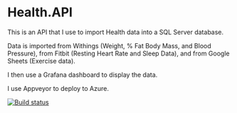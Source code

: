 # Health.API

This is an API that I use to import Health data into a SQL Server database.

Data is imported from Withings (Weight, % Fat Body Mass, and Blood Pressure), from Fitbit (Resting Heart Rate and Sleep Data), and from Google Sheets (Exercise data).

I then use a Grafana dashboard to display the data.

I use Appveyor to deploy to Azure.

[![Build status](https://ci.appveyor.com/api/projects/status/7i66d4150g49q2rk?svg=true)](https://ci.appveyor.com/project/TimMusgrove/health-api-fuiws)